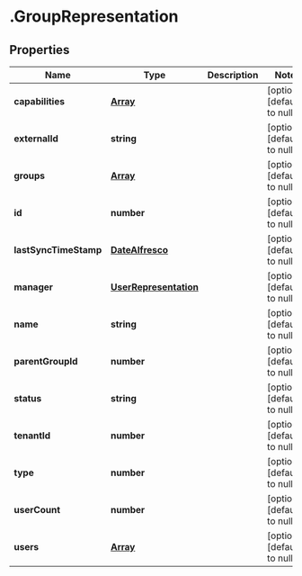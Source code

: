 # .GroupRepresentation

## Properties
Name | Type | Description | Notes
------------ | ------------- | ------------- | -------------
**capabilities** | [**Array<GroupCapabilityRepresentation>**](GroupCapabilityRepresentation.md) |  | [optional] [default to null]
**externalId** | **string** |  | [optional] [default to null]
**groups** | [**Array<GroupRepresentation>**](GroupRepresentation.md) |  | [optional] [default to null]
**id** | **number** |  | [optional] [default to null]
**lastSyncTimeStamp** | [**DateAlfresco**](DateAlfresco.md) |  | [optional] [default to null]
**manager** | [**UserRepresentation**](UserRepresentation.md) |  | [optional] [default to null]
**name** | **string** |  | [optional] [default to null]
**parentGroupId** | **number** |  | [optional] [default to null]
**status** | **string** |  | [optional] [default to null]
**tenantId** | **number** |  | [optional] [default to null]
**type** | **number** |  | [optional] [default to null]
**userCount** | **number** |  | [optional] [default to null]
**users** | [**Array<UserRepresentation>**](UserRepresentation.md) |  | [optional] [default to null]


